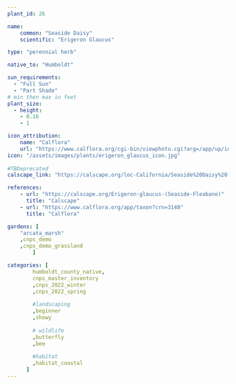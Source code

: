 ```yaml
---
plant_id: 26

name: 
    common: "Seaside Daisy"  
    scientific: "Erigeron Glaucus" 

type: "perennial herb"

native_to: "Humboldt"

sun_requirements:
  - "Full Sun"
  - "Part Shade"
# min then max in feet
plant_size:
  - height: 
    - 0.16
    - 1

icon_attribution: 
    name: "Calflora"
    url: "https://www.calflora.org/cgi-bin/viewphoto.cgi?arg=/app/up/io/49/io14909-1.jpg"
icon: "/assets/images/plants/erigeron_glaucus_icon.jpg"
 
#TBDeprecated
calscape_link: "https://calscape.org/loc-California/Seaside%20Daisy%20(Erigeron%20glaucus)"

references:
    - url: "https://calscape.org/Erigeron-glaucus-(Seaside-Fleabane)"
      title: "Calscape"
    - url: "https://www.calflora.org/app/taxon?crn=3140" 
      title: "Calflora"

gardens: [
    "arcata_marsh" 
    ,cnps_demo
    ,cnps_demo_grassland
        ]

categories: [
        humboldt_county_native,
        cnps_master_inventory
        ,cnps_2022_winter
        ,cnps_2022_spring
        
        #landscaping
        ,beginner
        ,showy
        
        # wildlife
        ,butterfly
        ,bee
        
        #habitat
        ,habitat_coastal
      ]
---
```


